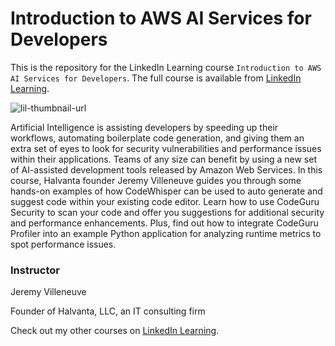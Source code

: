 # Introduction to AWS AI Services for Developers
This is the repository for the LinkedIn Learning course `Introduction to AWS AI Services for Developers`. The full course is available from [LinkedIn Learning][lil-course-url].

![lil-thumbnail-url]

Artificial Intelligence is assisting developers by speeding up their workflows, automating boilerplate code generation, and giving them an extra set of eyes to look for security vulnerabilities and performance issues within their applications. Teams of any size can benefit by using a new set of AI-assisted development tools released by Amazon Web Services. In this course, Halvanta founder Jeremy Villeneuve guides you through some hands-on examples of how CodeWhisper can be used to auto generate and suggest code within your existing code editor. Learn how to use CodeGuru Security to scan your code and offer you suggestions for additional security and performance enhancements. Plus, find out how to integrate CodeGuru Profiler into an example Python application for analyzing runtime metrics to spot performance issues.

### Instructor

Jeremy Villeneuve

Founder of Halvanta, LLC, an IT consulting firm
                            

Check out my other courses on [LinkedIn Learning](https://www.linkedin.com/learning/instructors/jeremy-villeneuve?u=104).


[0]: # (Replace these placeholder URLs with actual course URLs)

[lil-course-url]: https://www.linkedin.com/learning/introduction-to-aws-ai-services-for-developers
[lil-thumbnail-url]: https://media.licdn.com/dms/image/D560DAQGq2TjllTTTyA/learning-public-crop_675_1200/0/1715042358770?e=2147483647&v=beta&t=c6mPrQxmupYLJ-JpvbC3HYToNTEVNMKAu8d3TNTP_I8

